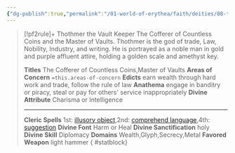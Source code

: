 ```yaml
---
{"dg-publish":true,"permalink":"/01-world-of-erythea/faith/deities/08-thothmer/","title":"Thothmer the Vault Keeper","tags":["Deity"],"dgShowInlineTitle":true,"noteIcon":""}
---
```


>[!pf2rule]+ Thothmer the Vault Keeper
>The Cofferer of Countless Coins and the Master of Vaults. Thothmer is the god of trade, Law, Nobility, Industry, and writing. He is portrayed as a noble man in gold and purple affluent attire, holding a golden scale and amethyst key.
> 
> **Titles**  The Cofferer of Countless Coins,Master of Vaults
> **Areas of Concern**  `=this.areas-of-concern`
> **Edicts**  earn wealth through hard work and trade, follow the rule of law
> **Anathema**  engage in banditry or piracy, steal or pay for others' service inappropriately
> **Divine Attribute**  Charisma or Intelligence
> 
> ---
> 
> **Cleric Spells** 1st: [illusory object](https://pf2easy.com/index.php?id=1374&name=illusory_object),2nd: [comprehend language](https://pf2easy.com/index.php?id=1260&name=comprehend_language),4th: [suggestion](https://pf2easy.com/index.php?id=1530&name=suggestion)
> **Divine Font**  Harm or Heal
> **Divine Sanctification**  holy
> **Divine Skill**  Diplomacy
> **Domains**  Wealth,Glyph,Secrecy,Metal
> **Favored Weapon**  light hammer 
{ #statblock}


 